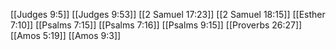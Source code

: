 [[Judges 9:5]]
[[Judges 9:53]]
[[2 Samuel 17:23]]
[[2 Samuel 18:15]]
[[Esther 7:10]]
[[Psalms 7:15]]
[[Psalms 7:16]]
[[Psalms 9:15]]
[[Proverbs 26:27]]
[[Amos 5:19]]
[[Amos 9:3]]

